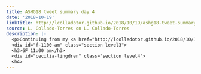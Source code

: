 ```yaml
---
title: ASHG18 tweet summary day 4
date: '2018-10-19'
linkTitle: http://lcolladotor.github.io/2018/10/19/ashg18-tweet-summary-day-4/
source: L. Collado-Torres on L. Collado-Torres
description: |-
  <p>Continuing from my <a href="http://lcolladotor.github.io/2018/10/16/ashg18-tweet-summary-day-1/#.W8gWEBNKg0o">ASHG18 day 1 post</a>, <a href="http://lcolladotor.github.io/2018/10/17/ashg18-tweet-summary-day-2/#.W8ggNxNKg0o">day 2</a>, <a href="http://lcolladotor.github.io/2018/10/18/ashg18-tweet-summary-day-3/#.W8mYLxNKg0o">day 3</a> here’s my list of tweets from day 4.</p>
  <div id="f-1100-am" class="section level3">
  <h3>6F 11:00 am</h3>
  <div id="cecilia-lingdren" class="section level4">
  <h4>
---
```

